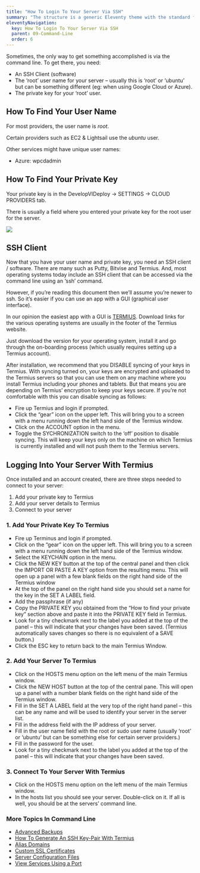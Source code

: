 ```yaml
---
title: "How To Login To Your Server Via SSH"
summary: "The structure is a generic Eleventy theme with the standard folder and file names."
eleventyNavigation:
  key: How To Login To Your Server Via SSH
  parent: 09-Command-Line
  order: 6
---
```

Sometimes, the only way to get something accomplished is via the command line. To get there, you need:

*   An SSH Client (software)
*   The ‘root’ user name for your server – usually this is ‘root’ or ‘ubuntu’ but can be something different (eg: when using Google Cloud or Azure).
*   The private key for your ‘root’ user.

## How To Find Your User Name

For most providers, the user name is _root_.

Certain providers such as EC2 & Lightsail use the _ubuntu_ user.

Other services might have unique user names:

*   Azure: wpcdadmin

## How To Find Your Private Key

Your private key is in the DevelopVIDeploy → SETTINGS → CLOUD PROVIDERS tab.

There is usually a field where you entered your private key for the root user for the server.

[![](https://web.archive.org/web/20240529145252im_/https://wpclouddeploy.com/wp-content/uploads/2022/02/wpcd-v4-250-1.png)](https://web.archive.org/web/20240529145252/https://wpclouddeploy.com/wp-content/uploads/2022/02/wpcd-v4-250-1.png)

## SSH Client

Now that you have your user name and private key, you need an SSH client / software. There are many such as Putty, Bitvise and Termius. And, most operating systems today include an SSH client that can be accessed via the command line using an ‘ssh’ command.

However, if you’re reading this document then we’ll assume you’re newer to ssh. So it’s easier if you can use an app with a GUI (graphical user interface).

In our opinion the easiest app with a GUI is [TERMIUS](https://web.archive.org/web/20240529145252/https://termius.com/). Download links for the various operating systems are usually in the footer of the Termius website.

Just download the version for your operating system, install it and go through the on-boarding process (which usually requires setting up a Termius account).

After installation, we recommend that you DISABLE syncing of your keys in Termius. With syncing turned on, your keys are encrypted and uploaded to the Termius servers so that you can use them on any machine where you install Termius including your phones and tablets. But that means you are depending on Termius’ encryption to keep your keys secure. If you’re not comfortable with this you can disable syncing as follows:

*   Fire up Termius and login if prompted.
*   Click the “gear” icon on the upper left. This will bring you to a screen with a menu running down the left hand side of the Termius window.
*   Click on the ACCOUNT option in the menu.
*   Toggle the SYCHRONIZATION switch to the ‘off’ position to disable syncing. This will keep your keys only on the machine on which Termius is currently installed and will not push them to the Termius servers.

## Logging Into Your Server With Termius

Once installed and an account created, there are three steps needed to connect to your server:

1.  Add your private key to Termius
2.  Add your server details to Termius
3.  Connect to your server

### 1\. Add Your Private Key To Termius

*   Fire up Terminus and login if prompted.
*   Click on the “gear” icon on the upper left. This will bring you to a screen with a menu running down the left hand side of the Termius window.
*   Select the KEYCHAIN option in the menu.
*   Click the NEW KEY button at the top of the central panel and then click the IMPORT OR PASTE A KEY option from the resulting menu. This will open up a panel with a few blank fields on the right hand side of the Termius window
*   At the top of the panel on the right hand side you should set a name for the key in the SET A LABEL field.
*   Add the passphrase (if any)
*   Copy the PRIVATE KEY you obtained from the “How to find your private key” section above and paste it into the PRIVATE KEY field in Termius.
*   Look for a tiny checkmark next to the label you added at the top of the panel – this will indicate that your changes have been saved. (Termius automatically saves changes so there is no equivalent of a SAVE button.)
*   Click the ESC key to return back to the main Termius Window.

### 2\. Add Your Server To Termius

*   Click on the HOSTS menu option on the left menu of the main Termius window.
*   Click the NEW HOST button at the top of the central pane. This will open up a panel with a number blank fields on the right hand side of the Termius window.
*   Fill in the SET A LABEL field at the very top of the right hand panel – this can be any name and will be used to identify your server in the server list.
*   Fill in the address field with the IP address of your server.
*   Fill in the user name field with the root or sudo user name (usually ‘root’ or ‘ubuntu’ but can be something else for certain server providers.)
*   Fill in the password for the user.
*   Look for a tiny checkmark next to the label you added at the top of the panel – this will indicate that your changes have been saved.

### 3\. Connect To Your Server With Termius

*   Click on the HOSTS menu option on the left menu of the main Termius window.
*   In the hosts list you should see your server. Double-click on it. If all is well, you should be at the servers’ command line.

### More Topics In Command Line

*   [Advanced Backups](https://web.archive.org/web/20240529145252/https://wpclouddeploy.com/documentation/command-line-scripts/advanced-backups/)
*   [How To Generate An SSH Key-Pair With Termius](https://web.archive.org/web/20240529145252/https://wpclouddeploy.com/documentation/articles-parent/how-to-generate-an-ssh-key-pair-with-termius/)
*   [Alias Domains](https://web.archive.org/web/20240529145252/https://wpclouddeploy.com/documentation/tips-techniques-education/alias-domains/)
*   [Custom SSL Certificates](https://web.archive.org/web/20240529145252/https://wpclouddeploy.com/documentation/tips-techniques-education/custom-ssl-certificates/)
*   [Server Configuration Files](https://web.archive.org/web/20240529145252/https://wpclouddeploy.com/documentation/wpcloud-deploy-admin/server-configuration-files/)
*   [View Services Using a Port](https://web.archive.org/web/20240529145252/https://wpclouddeploy.com/documentation/wpcloud-deploy/view-services-using-a-port/)
